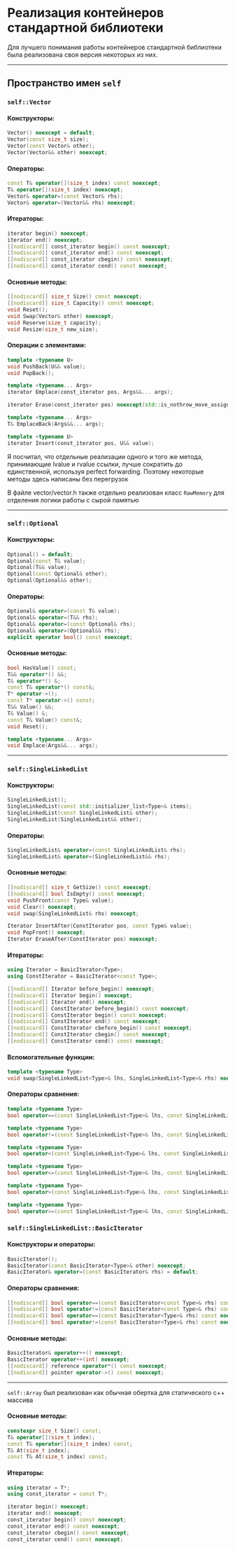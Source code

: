 # Реализация контейнеров стандартной библиотеки

Для лучшего понимания работы контейнеров стандартной библиотеки была реализована своя версия некоторых из них.

---

## Пространство имен `self`


### `self::Vector`

#### Конструкторы:
```cpp
Vector() noexcept = default;
Vector(const size_t size);
Vector(const Vector& other);
Vector(Vector&& other) noexcept;
```

#### Операторы:
```cpp
const T& operator[](size_t index) const noexcept;
T& operator[](size_t index) noexcept;
Vector& operator=(const Vector& rhs);
Vector& operator=(Vector&& rhs) noexcept;
```

#### Итераторы:
```cpp
iterator begin() noexcept;
iterator end() noexcept;
[[nodiscard]] const_iterator begin() const noexcept;
[[nodiscard]] const_iterator end() const noexcept;
[[nodiscard]] const_iterator cbegin() const noexcept;
[[nodiscard]] const_iterator cend() const noexcept;
```

#### Основные методы:
```cpp
[[nodiscard]] size_t Size() const noexcept;
[[nodiscard]] size_t Capacity() const noexcept;
void Reset();
void Swap(Vector& other) noexcept;
void Reserve(size_t capacity);
void Resize(size_t new_size);
```

#### Операции с элементами:
```cpp
template <typename U>
void PushBack(U&& value);
void PopBack();

template <typename... Args>
iterator Emplace(const_iterator pos, Args&&... args);

iterator Erase(const_iterator pos) noexcept(std::is_nothrow_move_assignable_v<T>);

template <typename... Args>
T& EmplaceBack(Args&&... args);

template <typename U>
iterator Insert(const_iterator pos, U&& value);
```

Я посчитал, что отдельные реализации одного и того же метода, принимающие lvalue и rvalue ссылки, лучше сократить до единственной, используя perfect forwarding. Поэтому некоторые методы здесь написаны без перегрузок

В файле vector/vector.h также отдельно реализован класс `RawMemory` для отделения логики работы с сырой памятью

---

### `self::Optional`

#### Конструкторы:
```cpp
Optional() = default;
Optional(const T& value);
Optional(T&& value);
Optional(const Optional& other);
Optional(Optional&& other);
```

#### Операторы:
```cpp
Optional& operator=(const T& value);
Optional& operator=(T&& rhs);
Optional& operator=(const Optional& rhs);
Optional& operator=(Optional&& rhs);
explicit operator bool() const noexcept;
```

#### Основные методы:
```cpp
bool HasValue() const;
T&& operator*() &&;
T& operator*() &;
const T& operator*() const&;
T* operator->();
const T* operator->() const;
T&& Value() &&;
T& Value() &;
const T& Value() const&;
void Reset();

template <typename... Args>
void Emplace(Args&&... args);
```

---

### `self::SingleLinkedList`

#### Конструкторы:
```cpp
SingleLinkedList();
SingleLinkedList(const std::initializer_list<Type>& items);
SingleLinkedList(const SingleLinkedList& other);
SingleLinkedList(SingleLinkedList&& other);
```

#### Операторы:
```cpp
SingleLinkedList& operator=(const SingleLinkedList& rhs);
SingleLinkedList& operator=(SingleLinkedList&& rhs);
```

#### Основные методы:
```cpp
[[nodiscard]] size_t GetSize() const noexcept;
[[nodiscard]] bool IsEmpty() const noexcept;
void PushFront(const Type& value);
void Clear() noexcept;
void swap(SingleLinkedList& rhs) noexcept;

Iterator InsertAfter(ConstIterator pos, const Type& value);
void PopFront() noexcept;
Iterator EraseAfter(ConstIterator pos) noexcept;
```

#### Итераторы:
```cpp
using Iterator = BasicIterator<Type>;
using ConstIterator = BasicIterator<const Type>;

[[nodiscard]] Iterator before_begin() noexcept;
[[nodiscard]] Iterator begin() noexcept;
[[nodiscard]] Iterator end() noexcept;
[[nodiscard]] ConstIterator before_begin() const noexcept;
[[nodiscard]] ConstIterator begin() const noexcept;
[[nodiscard]] ConstIterator end() const noexcept;
[[nodiscard]] ConstIterator cbefore_begin() const noexcept;
[[nodiscard]] ConstIterator cbegin() const noexcept;
[[nodiscard]] ConstIterator cend() const noexcept;
```

#### Вспомогательные функции:
```cpp
template <typename Type>
void swap(SingleLinkedList<Type>& lhs, SingleLinkedList<Type>& rhs) noexcept;
```

#### Операторы сравнения:
```cpp
template <typename Type>
bool operator==(const SingleLinkedList<Type>& lhs, const SingleLinkedList<Type>& rhs);

template <typename Type>
bool operator!=(const SingleLinkedList<Type>& lhs, const SingleLinkedList<Type>& rhs);

template <typename Type>
bool operator<(const SingleLinkedList<Type>& lhs, const SingleLinkedList<Type>& rhs);

template <typename Type>
bool operator<=(const SingleLinkedList<Type>& lhs, const SingleLinkedList<Type>& rhs);

template <typename Type>
bool operator>(const SingleLinkedList<Type>& lhs, const SingleLinkedList<Type>& rhs);

template <typename Type>
bool operator>=(const SingleLinkedList<Type>& lhs, const SingleLinkedList<Type>& rhs);
```

### `self::SingleLinkedList::BasicIterator`

#### Конструкторы и операторы:
```cpp
BasicIterator();
BasicIterator(const BasicIterator<Type>& other) noexcept;
BasicIterator& operator=(const BasicIterator& rhs) = default;
```

#### Операторы сравнения:
```cpp
[[nodiscard]] bool operator==(const BasicIterator<const Type>& rhs) const noexcept;
[[nodiscard]] bool operator!=(const BasicIterator<const Type>& rhs) const noexcept;
[[nodiscard]] bool operator==(const BasicIterator<Type>& rhs) const noexcept;
[[nodiscard]] bool operator!=(const BasicIterator<Type>& rhs) const noexcept;
```

#### Основные методы:
```cpp
BasicIterator& operator++() noexcept;
BasicIterator operator++(int) noexcept;
[[nodiscard]] reference operator*() const noexcept;
[[nodiscard]] pointer operator->() const noexcept;
```

---

`self::Array` был реализован как обычная обертка для статического c++ массива

#### Основные методы:
```cpp
constexpr size_t Size() const;
T& operator[](size_t index);
const T& operator[](size_t index) const;
T& At(size_t index);
const T& At(size_t index) const;
```
#### Итераторы:
```cpp
using iterator = T*;
using const_iterator = const T*;

iterator begin() noexcept;
iterator end() noexcept;
const_iterator begin() const noexcept;
const_iterator end() const noexcept;
const_iterator cbegin() const noexcept;
const_iterator cend() const noexcept;
```
